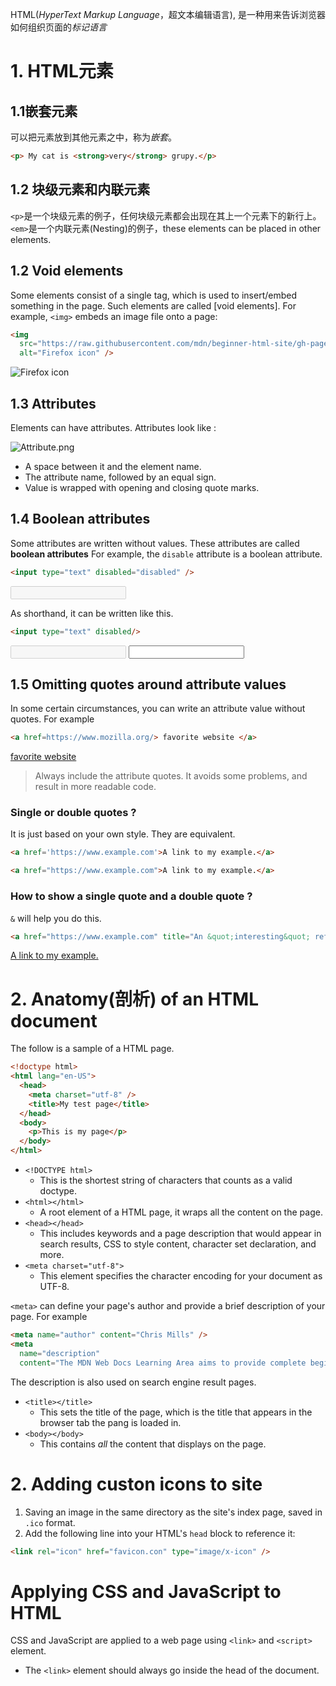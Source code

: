 
HTML(*HyperText Markup Language*，超文本编辑语言), 是一种用来告诉浏览器如何组织页面的*标记语言*

# 1. HTML元素

## 1.1嵌套元素

可以把元素放到其他元素之中，称为*嵌套*。

```html  
<p> My cat is <strong>very</strong> grupy.</p>
```

## 1.2 块级元素和内联元素

`<p>`是一个块级元素的例子，任何块级元素都会出现在其上一个元素下的新行上。
`<em>`是一个内联元素(Nesting)的例子，these elements can be placed in other elements.

## 1.2 Void elements

Some elements consist of a single tag, which is used to insert/embed something in the page.
Such elements are called  [void elements]. For example, `<img>` embeds an image file onto a page:

```HTML
<img
  src="https://raw.githubusercontent.com/mdn/beginner-html-site/gh-pages/images/firefox-icon.png"
  alt="Firefox icon" />
```

<img
  src="https://raw.githubusercontent.com/mdn/beginner-html-site/gh-pages/images/firefox-icon.png"
  alt="Firefox icon" />

## 1.3 Attributes

Elements can have attributes. Attributes look like :

<img
  src="https://developer.mozilla.org/en-US/docs/Learn/HTML/Introduction_to_HTML/Getting_started/grumpy-cat-attribute-small.png"
  alt="Attribute.png"/>
- A space between it and the element name.
- The attribute name, followed by an equal sign.
- Value is wrapped with opening and closing quote marks.

## 1.4 Boolean attributes

Some attributes are written without values. These attributes are called **boolean attributes**
For example, the `disable` attribute is a boolean attribute.
```HTMl
<input type="text" disabled="disabled" />
```

<input type="text" disabled />

As shorthand, it can be written like this.
```HTMl
<input type="text" disabled/>
```

<input type="text" disabled/>

<input type="text"/>

## 1.5 Omitting quotes around attribute values
In some certain circumstances, you can write an attribute value without quotes.
For example
```HTML
<a href=https://www.mozilla.org/> favorite website </a>
```

<a href=https://www.mozilla.org/ >favorite website </a>

> Always include the attribute quotes. It avoids some problems, and result in more readable code.



### Single or double quotes ?
It is just based on your own style. They are equivalent.

```HTML
<a href='https://www.example.com'>A link to my example.</a>

<a href="https://www.example.com">A link to my example.</a>
```

### How to show a single quote and a double quote ?
`&` will help you do this.
```HTMl
<a href="https://www.example.com" title="An &quot;interesting&quot; reference">A link to my example.</a>
```

<a href="https://www.example.com" title="An &quot;interesting&quot; reference">A link to my example.</a>

# 2. Anatomy(剖析) of an HTML document
The follow is a sample of a HTML page.
```HTML
<!doctype html>
<html lang="en-US">
  <head>
    <meta charset="utf-8" />
    <title>My test page</title>
  </head>
  <body>
    <p>This is my page</p>
  </body>
</html>
```

- `<!DOCTYPE html>`
	- This is the shortest string of characters that counts as a valid doctype.
- `<html></html>`
	- A root element of a HTML page, it wraps all the content on the page.
- `<head></head>`
	- This includes keywords and a page description that would appear in search results, CSS to style content, character set declaration, and more.
- `<meta charset="utf-8">`
	- This element specifies the character encoding for your document as UTF-8.
  
`<meta>` can define your page's author and provide a brief description of your page. For example

```HTML
<meta name="author" content="Chris Mills" />
<meta 
  name="description"
  content="The MDN Web Docs Learning Area aims to provide complete beginners to the Web with all they need to know to get started with debeloping web sites and applications." />
```
The description is also used on search engine result pages.

- `<title></title>`
	- This sets the title of the page, which is the title that appears in the browser tab the pang is loaded in.
- `<body></body>`
	- This contains *all* the content that displays on the page.


# 2. Adding custon icons to site

1. Saving an image in the same directory as the site's index page, saved in `.ico` format.
2. Add the following line into your HTML's `head` block to reference it:

```HTML
<link rel="icon" href="favicon.con" type="image/x-icon" />
```

# Applying CSS and JavaScript to HTML

CSS and JavaScript are applied to a web page using `<link>` and `<script>` element.

- The `<link>` element should always go inside the head of the document.